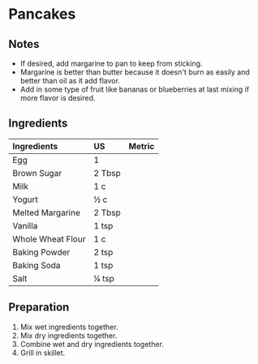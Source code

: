 # Pancakes

## Notes
*   If desired, add margarine to pan to keep from sticking.
*   Margarine is better than butter because it doesn't burn as easily and better than oil as it add flavor.
*   Add in some type of fruit like bananas or blueberries at last mixing if more flavor is desired.

## Ingredients
|Ingredients | US    |Metric |
|:-----------|:------|:------|
| Egg | 1 |  |
| Brown Sugar | 2 Tbsp |  |
| Milk | 1 c |  |
| Yogurt | &frac12; c |  |
| Melted Margarine | 2 Tbsp |  |
| Vanilla | 1 tsp |  |
| Whole Wheat Flour | 1 c |  |
| Baking Powder | 2 tsp |  |
| Baking Soda | 1 tsp |  |
| Salt | &frac14; tsp |  |

## Preparation
1.  Mix wet ingredients together.
2.  Mix dry ingredients together.
3.  Combine wet and dry ingredients together.
4.  Grill in skillet.

